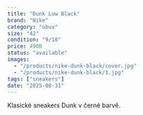 ```yaml
---
title: "Dunk Low Black"
brand: "Nike"
category: "obuv"
size: "42"
condition: "9/10"
price: 4900
status: "available"
images:
  - "/products/nike-dunk-black/cover.jpg"
  - "/products/nike-dunk-black/1.jpg"
tags: ["sneakers"]
date: "2025-08-31"
---
```


Klasické sneakers Dunk v černé barvě.
